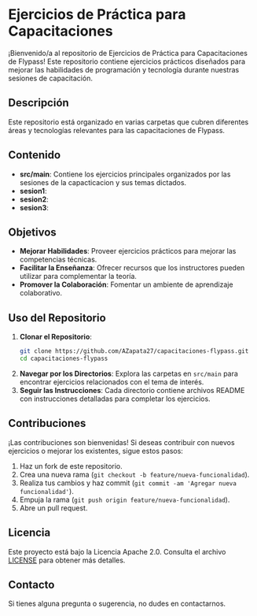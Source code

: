 # Ejercicios de Práctica para Capacitaciones

¡Bienvenido/a al repositorio de Ejercicios de Práctica para Capacitaciones de Flypass! Este repositorio contiene ejercicios prácticos diseñados para mejorar las habilidades de programación y tecnología durante nuestras sesiones de capacitación.

## Descripción

Este repositorio está organizado en varias carpetas que cubren diferentes áreas y tecnologías relevantes para las capacitaciones de Flypass.

## Contenido

- **src/main**: Contiene los ejercicios principales organizados por las sesiones de la capacticacion y sus temas dictados.
- **sesion1**:
- **sesion2**:
- **sesion3**: 


## Objetivos

- **Mejorar Habilidades**: Proveer ejercicios prácticos para mejorar las competencias técnicas.
- **Facilitar la Enseñanza**: Ofrecer recursos que los instructores pueden utilizar para complementar la teoría.
- **Promover la Colaboración**: Fomentar un ambiente de aprendizaje colaborativo.

## Uso del Repositorio

1. **Clonar el Repositorio**:
    ```bash
    git clone https://github.com/AZapata27/capacitaciones-flypass.git
    cd capacitaciones-flypass
    ```
2. **Navegar por los Directorios**: Explora las carpetas en `src/main` para encontrar ejercicios relacionados con el tema de interés.
3. **Seguir las Instrucciones**: Cada directorio contiene archivos README con instrucciones detalladas para completar los ejercicios.

## Contribuciones

¡Las contribuciones son bienvenidas! Si deseas contribuir con nuevos ejercicios o mejorar los existentes, sigue estos pasos:

1. Haz un fork de este repositorio.
2. Crea una nueva rama (`git checkout -b feature/nueva-funcionalidad`).
3. Realiza tus cambios y haz commit (`git commit -am 'Agregar nueva funcionalidad'`).
4. Empuja la rama (`git push origin feature/nueva-funcionalidad`).
5. Abre un pull request.

## Licencia

Este proyecto está bajo la Licencia Apache 2.0. Consulta el archivo [LICENSE](LICENSE) para obtener más detalles.

## Contacto

Si tienes alguna pregunta o sugerencia, no dudes en contactarnos.
